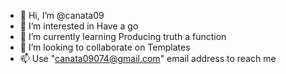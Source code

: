- 👋 Hi, I’m @canata09
- 👀 I’m interested in Have a go
- 🌱 I’m currently learning Producing truth a function
- 💞️ I’m looking to collaborate on Templates
- 📫 Use "canata09074@gmail.com" email address to reach me

<!---
canata09/canata09 is a ✨ special ✨ repository.
You can click the Preview link to take a look at your changes.
--->
